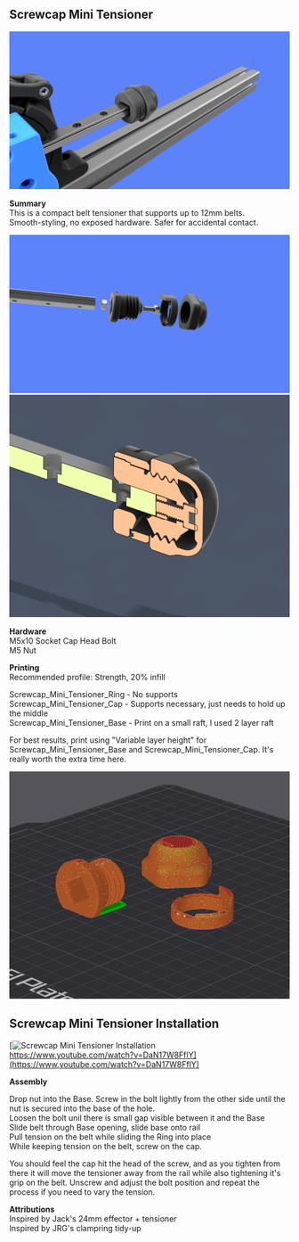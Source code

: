 ## Screwcap Mini Tensioner
![Cover Photo](Images/Screwcap_Mini_Tensioner_RC1_Alt.png)

**Summary**  
This is a compact belt tensioner that supports up to 12mm belts.  
Smooth-styling, no exposed hardware. Safer for accidental contact.  

![Exploded view](Images/Screwcap_Mini_Tensioner_RC1_Exploded.png)
![Cutaway view](Images/Screwcap_Mini_Tensioner_RC1_Cutaway.png)

**Hardware**  
M5x10 Socket Cap Head Bolt  
M5 Nut

**Printing**  
Recommended profile: Strength, 20% infill

Screwcap_Mini_Tensioner_Ring - No supports  
Screwcap_Mini_Tensioner_Cap - Supports necessary, just needs to hold up the middle  
Screwcap_Mini_Tensioner_Base - Print on a small raft, I used 2 layer raft


For best results, print using "Variable layer height" for Screwcap_Mini_Tensioner_Base and Screwcap_Mini_Tensioner_Cap. It's really worth the extra time here.

![Print view](Images/Screwcap_Mini_Tensioner_RC1_Print.png)

##   Screwcap Mini Tensioner Installation

[![Screwcap Mini Tensioner Installation](https://i3.ytimg.com/vi/DaN17W8FflY/hqdefault.jpg)  
https://www.youtube.com/watch?v=DaN17W8FflY](https://www.youtube.com/watch?v=DaN17W8FflY)
 
**Assembly**  

Drop nut into the Base. Screw in the bolt lightly from the other side until the nut is secured into the base of the hole.  
Loosen the bolt unil there is small gap visible between it and the Base  
Slide belt through Base opening, slide base onto rail  
Pull tension on the belt while sliding the Ring into place  
While keeping tension on the belt, screw on the cap.

You should feel the cap hit the head of the screw, and as you tighten from there it will move the tensioner away from the rail while also tightening it's grip on the belt. Unscrew and adjust the bolt position and repeat the process if you need to vary the tension.



**Attributions**  
Inspired by Jack's 24mm effector + tensioner  
Inspired by JRG's clampring tidy-up

